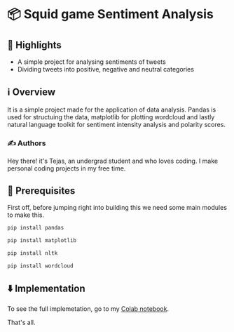 # 📦 Squid game Sentiment Analysis

## 🌟 Highlights

- A simple project for analysing sentiments of tweets
- Dividing tweets into positive, negative and neutral categories


## ℹ️ Overview

It is a simple project made for the application of data analysis. Pandas is used for structuing the data, matplotlib for plotting wordcloud and lastly natural language toolkit for sentiment intensity analysis and polarity scores.


### ✍️ Authors

Hey there! it's Tejas, an undergrad student and who loves coding. I make personal coding projects in my free time.


## 🚀 Prerequisites

First off, before jumping right into building this we need some main modules to make this.

```bash
pip install pandas

pip install matplotlib

pip install nltk

pip install wordcloud

```


## ⬇️ Implementation

To see the full implemetation, go to my [Colab notebook](https://colab.research.google.com/drive/15C05-P4-vv4zDvSxg3DS13xuSlAJlV3R?usp=sharing).

That's all.
